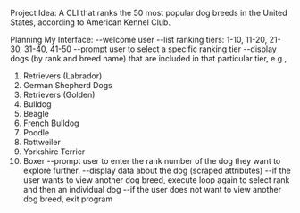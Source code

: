 Project Idea: A CLI that ranks the 50 most popular dog breeds in the United States, according to American Kennel Club.

Planning My Interface:
--welcome user
--list ranking tiers:
1-10, 11-20, 21-30, 31-40, 41-50
--prompt user to select a specific ranking tier
--display dogs (by rank and breed name) that are included in that particular tier, e.g.,
1. Retrievers (Labrador)
2. German Shepherd Dogs
3. Retrievers (Golden)
4. Bulldog
5. Beagle
6. French Bulldog
7. Poodle
8. Rottweiler
9. Yorkshire Terrier
10. Boxer
--prompt user to enter the rank number of the dog they want to explore further.
--display data about the dog (scraped attributes)
--if the user wants to view another dog breed, execute loop again to select rank and then an individual dog
--if the user does not want to view another dog breed, exit program
